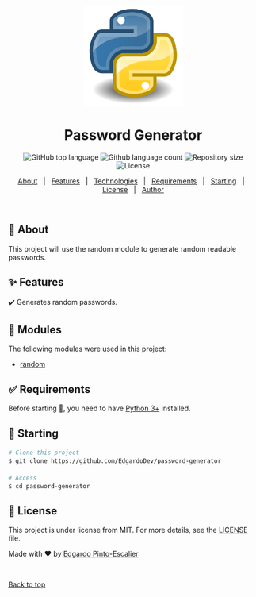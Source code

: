 <div align="center" id="top"> 
  <img src="https://github.com/EdgardoDev/MyFiles/blob/main/Python.svg.png?raw=true" alt="Python Logo" height="200" width="200"/>
</div>

<h1 align="center">Password Generator</h1>

<p align="center">
  <img alt="GitHub top language" src="https://img.shields.io/github/languages/top/EdgardoDev/password-generator?logo=python&logoColor=%23fff&style=for-the-badge">

  <img alt="Github language count" src="https://img.shields.io/github/languages/count/EdgardoDev/password-generator?color=1976D2">

  <img alt="Repository size" src="https://img.shields.io/github/repo-size/EdgardoDev/password-generator?color=1976D2">

  <img alt="License" src="https://img.shields.io/github/license/EdgardoDev/password-generator?color=1976D2">

  <!-- <img alt="Github issues" src="https://img.shields.io/github/issues/{{YOUR_GITHUB_USERNAME}}/password-generator?color=56BEB8" /> -->

  <!-- <img alt="Github forks" src="https://img.shields.io/github/forks/{{YOUR_GITHUB_USERNAME}}/password-generator?color=56BEB8" /> -->

  <!-- <img alt="Github stars" src="https://img.shields.io/github/stars/{{YOUR_GITHUB_USERNAME}}/password-generator?color=56BEB8" /> -->
</p>

<!-- Status -->

<!-- <h4 align="center"> 
	🚧  Password Generator 🚀 Under construction...  🚧
</h4> 

<hr> -->

<p align="center">
  <a href="#dart-about">About</a> &#xa0; | &#xa0; 
  <a href="#sparkles-features">Features</a> &#xa0; | &#xa0;
  <a href="#rocket-technologies">Technologies</a> &#xa0; | &#xa0;
  <a href="#white_check_mark-requirements">Requirements</a> &#xa0; | &#xa0;
  <a href="#checkered_flag-starting">Starting</a> &#xa0; | &#xa0;
  <a href="#memo-license">License</a> &#xa0; | &#xa0;
  <a href="https://github.com/EdgardoDev" target="_blank">Author</a>
</p>

<br>

## :dart: About ##

This project will use the random module to generate random readable passwords.

## :sparkles: Features ##

:heavy_check_mark: Generates random passwords.

## :rocket: Modules ##

The following modules were used in this project:

- [random]()

## :white_check_mark: Requirements ##

Before starting :checkered_flag:, you need to have [Python 3+](https://www.python.org/download/releases/3.0/) installed.

## :checkered_flag: Starting ##

```bash
# Clone this project
$ git clone https://github.com/EdgardoDev/password-generator

# Access
$ cd password-generator
```

## :memo: License ##

This project is under license from MIT. For more details, see the [LICENSE](LICENSE.md) file.


Made with :heart: by <a href="https://github.com/EdgardoDev" target="_blank">Edgardo Pinto-Escalier</a>

&#xa0;

<a href="#top">Back to top</a>

